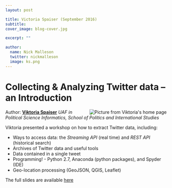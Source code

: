 ```yaml
---
layout: post

title: Victoria Spaiser (September 2016)
subtitle: 
cover_image: blog-cover.jpg

excerpt: ""

author:
  name: Nick Malleson
  twitter: nickmalleson
  image: ks.png
---
```


# Collecting & Analyzing Twitter data – an Introduction

<a href="http://www.polis.leeds.ac.uk/people/staff/spaiser"> <img style="float:right;" src="http://www.polis.leeds.ac.uk/assets/images/staff/viktoria-spaiser.jpg" alt="Picture from Viktoria's home page"/> </a>

Author: **[Viktoria Spaiser](http://www.polis.leeds.ac.uk/people/staff/spaiser)** _UAF in Political Science Informatics, School of Politics and International Studies_

Viktoria presented a workshop on how to extract Twitter data, including:

 - Ways to access data: the _Streaming API_ (real time) and _REST API_ (historical search)
 - Archives of Twitter data and useful tools
 - Data contained in a single tweet
 - Programming! - Python 2.7, Anaconda (python packages), and Spyder (IDE)
 - Geo-location processing (GeoJSON, QGIS, Leaflet)

The full slides are available [here]({{site.baseurl}}/slides/2016-09-28-V_Spaiser.pdf)